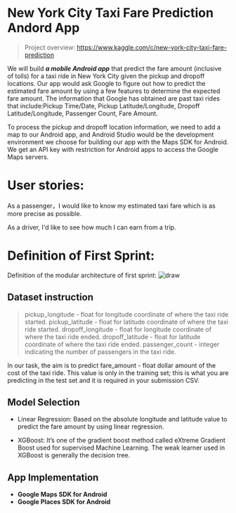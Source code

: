 # New York City Taxi Fare Prediction Andord App

> Project overview: 
https://www.kaggle.com/c/new-york-city-taxi-fare-prediction

We will build ***a mobile Android app*** that predict the fare amount (inclusive of tolls) for a taxi ride in New York City given the pickup and dropoff locations. Our app would ask Google to figure out how to predict the estimated fare amount by using a few features to determine the expected fare amount. The information that Google has obtained are past taxi rides that include:Pickup Time/Date, Pickup Latitude/Longitude, Dropoff Latitude/Longitude, Passenger Count, Fare Amount.

To process the pickup and dropoff location information, we need to add a map to our Android app, and Android Studio would be the development environment we choose for building our app with the Maps SDK for Android. We get an API key with restriction for Android apps to access the Google Maps servers.

# User stories: 
As a passenger，I would like to know my estimated taxi fare which is as more precise as possible.

As a driver, I'd like to see how much I can earn from a trip.

# Definition of First Sprint: 

Definition of the modular architecture of first sprint:
![draw](https://user-images.githubusercontent.com/43126280/54558538-64677500-4994-11e9-80a4-03c2d716ee34.jpeg)

## Dataset instruction

> pickup_longitude - float for longitude coordinate of where the taxi ride started.
> pickup_latitude - float for latitude coordinate of where the taxi ride started.
> dropoff_longitude - float for longitude coordinate of where the taxi ride ended.
> dropoff_latitude - float for latitude coordinate of where the taxi ride ended.
> passenger_count - integer indicating the number of passengers in the taxi ride.

In our task, the aim is to predict fare_amount - float dollar amount of the cost of the taxi ride. This value is only in the training set; this is what you are predicting in the test set and it is required in your submission CSV.

## Model Selection

* Linear Regression: Based on the absolute longitude and latitude value to predict the fare amount by using linear regression.

* XGBoost: It’s one of the gradient boost method called eXtreme Gradient Boost used for supervised Machine Learning. The weak learner used in XGBoost is generally the decision tree.

## App Implementation
* **Google Maps SDK for Android**
* **Google Places SDK for Android**


